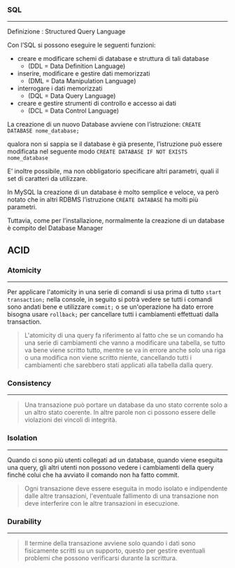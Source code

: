 ### SQL
---
Definizione : Structured Query Language

Con l’SQL si possono eseguire le seguenti funzioni:
- creare e modificare schemi di database e struttura di tali database 
	- (DDL = Data Definition Language)
- inserire, modificare e gestire dati memorizzati 
	- (DML = Data Manipulation Language)
- interrogare i dati memorizzati 
	- (DQL = Data Query Language)
- creare e gestire strumenti di controllo e accesso ai dati 
	- (DCL = Data Control Language)

La creazione di un nuovo Database avviene con l’istruzione:
`CREATE DATABASE nome_database;`

qualora non si sappia se il database è già presente, l’istruzione può essere modificata nel seguente modo
`CREATE DATABASE IF NOT EXISTS nome_database`

E’ inoltre possibile, ma non obbligatorio specificare altri parametri, quali il set di caratteri da utilizzare.

In MySQL la creazione di un database è molto semplice e veloce, va però notato che in altri RDBMS l’istruzione
`CREATE DATABASE` ha molti più parametri.

Tuttavia, come per l’installazione, normalmente la creazione di un database è compito del Database Manager
## ACID
### Atomicity 
---
Per applicare l'atomicity in una serie di comandi si usa prima di tutto `start transaction;` nella console, in seguito si potrà vedere se tutti i comandi sono andati bene e utilizzare `commit;` o se un'operazione ha dato errore bisogna usare `rollback;` per cancellare tutti i cambiamenti effettuati dalla transaction.

> L'atomicity di una query fa riferimento al fatto che se un comando ha una serie di cambiamenti che vanno a modificare una tabella, se tutto va bene viene scritto tutto, mentre se va in errore anche solo una riga o una modifica non viene scritto niente, cancellando tutti i cambiamenti che sarebbero stati applicati alla tabella dalla query.
### Consistency
---
> Una transazione può portare un database da uno stato corrente solo a un altro stato coerente. In altre parole non ci possono essere delle violazioni dei vincoli di integrità.
### Isolation
---
Quando ci sono più utenti collegati ad un database, quando viene eseguita una query, gli altri utenti non possono vedere i cambiamenti della query finché colui che ha avviato il comando non ha fatto commit.

> Ogni transazione deve essere eseguita in modo isolato e indipendente dalle altre transazioni, l'eventuale fallimento di una transazione non deve interferire con le altre transazioni in esecuzione.
### Durability
---
> Il termine della transazione avviene solo quando i dati sono fisicamente scritti su un supporto, questo per gestire eventuali problemi che possono verificarsi durante la scrittura.
